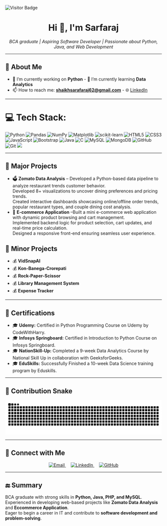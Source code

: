 ![Visitor Badge](https://visitor-badge.laobi.icu/badge?page_id=ShaikhSarfaraj2705)
<h1 align="center">Hi 👋, I'm Sarfaraj</h1>

<p align="center">
  <em>BCA graduate | Aspiring Software Developer | Passionate about Python, Java, and Web Development</em>
</p>



---

## 🚀 About Me  
- 🔭 I’m currently working on **Python**  - 🌱 I’m currently learning **Data Analytics**
- 📫 How to reach me: **shaikhsarafaraj62@gmail.com**  - 🌐 [LinkedIn](https://linkedin.com/in/yourprofile)  

---

# 💻 Tech Stack:
![Python](https://img.shields.io/badge/python-3670A0?style=for-the-badge&logo=python&logoColor=ffdd54) ![Pandas](https://img.shields.io/badge/pandas-%23150458.svg?style=for-the-badge&logo=pandas&logoColor=white) ![NumPy](https://img.shields.io/badge/numpy-%23013243.svg?style=for-the-badge&logo=numpy&logoColor=white) ![Matplotlib](https://img.shields.io/badge/Matplotlib-%23ffffff.svg?style=for-the-badge&logo=Matplotlib&logoColor=black) ![scikit-learn](https://img.shields.io/badge/scikit--learn-%23F7931E.svg?style=for-the-badge&logo=scikit-learn&logoColor=white) 
![HTML5](https://img.shields.io/badge/html5-%23E34F26.svg?style=for-the-badge&logo=html5&logoColor=white) ![CSS3](https://img.shields.io/badge/css3-%231572B6.svg?style=for-the-badge&logo=css3&logoColor=white) ![JavaScript](https://img.shields.io/badge/javascript-%23323330.svg?style=for-the-badge&logo=javascript&logoColor=%23F7DF1E) ![Bootstrap](https://img.shields.io/badge/bootstrap-%238511FA.svg?style=for-the-badge&logo=bootstrap&logoColor=white)
![Java](https://img.shields.io/badge/java-%23ED8B00.svg?style=for-the-badge&logo=openjdk&logoColor=white) 
![C](https://img.shields.io/badge/c-%2300599C.svg?style=for-the-badge&logo=c&logoColor=white)
![MySQL](https://img.shields.io/badge/mysql-4479A1.svg?style=for-the-badge&logo=mysql&logoColor=white) ![MongoDB](https://img.shields.io/badge/MongoDB-%234ea94b.svg?style=for-the-badge&logo=mongodb&logoColor=white) 
![GitHub](https://img.shields.io/badge/github-%23121011.svg?style=for-the-badge&logo=github&logoColor=white) ![Git](https://img.shields.io/badge/git-%23F05033.svg?style=for-the-badge&logo=git&logoColor=white)
<img src="https://img.shields.io/badge/VS_Code-0078D4?style=for-the-badge&logo=visualstudiocode&logoColor=white"/>

---

## 📂 Major Projects  
- 🗳️ **Zomato Data  Analysis** – Developed a Python-based data pipeline to analyze restaurant trends customer behavior.                     
Developed 8+ visualizations to uncover dining preferences and pricing trends.   
Created interactive dashboards showcasing online/offline order trends, popular restaurant types, and couple 
dining cost analysis.  
- 🏥 **E-commerce Application** –Built a mini e-commerce web application with dynamic product browsing and cart management.        
Implemented backend logic for product selection, cart updates, and real-time price calculation.              
Designed a responsive front-end ensuring seamless user experience.
## 📂 Minor Projects  
- 💰 **VidSnapAI**
- 💰 **Kon-Banega-Crorepati**
- 💰 **Rock-Paper-Scissor**
- 💰 **Library Management System**
- 💰 **Expense Tracker**


---

## 📜 Certifications  
- 🎓 **Udemy:** Certified in Python Programming  Course on Udemy by CodeWithHarry.  
- 🎓 **Infosys Springboard:** Certified in Introduction to Python  Course on Infosys Springboard.
- 🎓 **NationSkill-Up:** Completed a 9-week Data Analytics Course by National Skill Up in collaboration with GeeksforGeeks.
- 🎓 **EduSkills:** Successfully Finished a 10-week Data Science training program by Eduskills.
---
## 🐍 Contribution Snake
<p align="center">
  <picture>
    <source media="(prefers-color-scheme: dark)" srcset="https://raw.githubusercontent.com/ShaikhSarfaraj2705/ShaikhSarfaraj2705/output/github-contribution-grid-snake-dark.svg" />
    <source media="(prefers-color-scheme: light)" srcset="https://raw.githubusercontent.com/ShaikhSarfaraj2705/ShaikhSarfaraj2705/output/github-contribution-grid-snake.svg" />
    <img alt="Snake animation" src="https://raw.githubusercontent.com/ShaikhSarfaraj2705/ShaikhSarfaraj2705/output/github-contribution-grid-snake.svg" />
  </picture>
</p>

---
## 🤝 Connect with Me  

<p align="center">
  <a href="mailto:shaikhsarafaraj62@gmail.com" target="_blank">
    <img src="https://img.icons8.com/ios-filled/50/0077b6/new-post.png" width="50" alt="Email"/>
  </a>
  &nbsp;&nbsp;&nbsp; <!-- spacing -->
  <a href="https://www.linkedin.com/in/sarfaraj-shaikh-373387294/" target="_blank">
    <img src="https://img.icons8.com/ios-filled/50/0077b6/linkedin.png" width="50" alt="LinkedIn"/>
  </a>
  &nbsp;&nbsp;&nbsp;
  <a href="https://github.com/YourUsername" target="_blank">
    <img src="https://img.icons8.com/ios-glyphs/50/0077b6/github.png" width="50" alt="GitHub"/>
  </a>
</p>

---

## 🔚 Summary  
BCA graduate with strong skills in **Python, Java, PHP, and MySQL**.  
Experienced in developing web-based projects like **Zomato Data Analysis** and **Eccommerce Application**.  
Eager to begin a career in IT and contribute to **software development and problem-solving**.  
